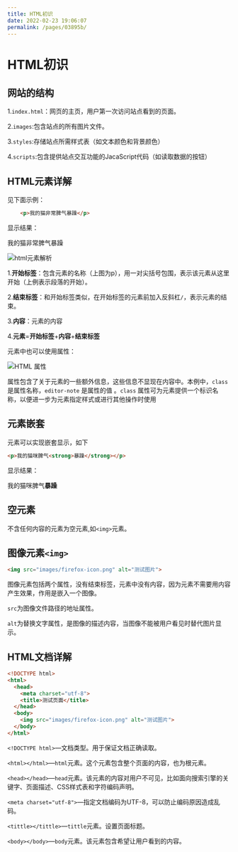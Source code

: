 ```yaml
---
title: HTML初识
date: 2022-02-23 19:06:07
permalink: /pages/03895b/
---
```

# HTML初识

## 网站的结构

1.`index.html`：网页的主页，用户第一次访问站点看到的页面。

2.`images`:包含站点的所有图片文件。

3.`styles`:存储站点所需样式表（如文本颜色和背景颜色）

4.`scripts`:包含提供站点交互功能的JacaScript代码（如读取数据的按钮）

## HTML元素详解

见下面示例：

```html
	<p>我的猫非常脾气暴躁</p>
```

显示结果：

<p>我的猫非常脾气暴躁</p>

![html元素解析](https://gitee.com/Chailar/image/raw/master/img/20210426150227.png)

1.**开始标签**：包含元素的名称（上图为p），用一对尖括号包围，表示该元素从这里开始（上例表示段落的开始）。

2.**结束标签**：和开始标签类似，在开始标签的元素前加入反斜杠`/`，表示元素的结束。

3.**内容**：元素的内容

4.**元素**=**开始标签**+**内容**+**结束标签**

元素中也可以使用属性：

![HTML 属性](https://gitee.com/Chailar/image/raw/master/img/20210426151040.png)

属性包含了关于元素的一些额外信息，这些信息不显现在内容中。本例中，`class` 是属性名称，`editor-note` 是属性的值 。`class` 属性可为元素提供一个标识名称，以便进一步为元素指定样式或进行其他操作时使用

## 元素嵌套

元素可以实现嵌套显示，如下

````html
<p>我的猫咪脾气<strong>暴躁</strong></p>
````

显示结果：

<p>我的猫咪脾气<strong>暴躁</strong></p>

## 空元素

不含任何内容的元素为空元素,如`<img>`元素。

## 图像元素`<img>`

```html
<img src="images/firefox-icon.png" alt="测试图片">
```

图像元素包括两个属性，没有结束标签，元素中没有内容，因为元素不需要用内容产生效果，作用是嵌入一个图像。

`src`为图像文件路径的地址属性。

`alt`为替换文字属性，是图像的描述内容，当图像不能被用户看见时替代图片显示。

## HTML文档详解

```html
<!DOCTYPE html>
<html>
  <head>
    <meta charset="utf-8">
    <title>测试页面</title>
  </head>
  <body>
    <img src="images/firefox-icon.png" alt="测试图片">
  </body>
</html>
```

`<!DOCTYPE html>`—文档类型。用于保证文档正确读取。

`<html></html>`—`html`元素。这个元素包含整个页面的内容，也为根元素。

`<head></head>`—`head`元素。该元素的内容对用户不可见，比如面向搜索引擎的关键字、页面描述、CSS样式表和字符编码声明。

`<meta charset="utf-8">`—指定文档编码为UTF-8，可以防止编码原因造成乱码。

`<tittle></tittle>`—`tittle`元素。设置页面标题。

`<body></body>`—`body`元素。该元素包含希望让用户看到的内容。